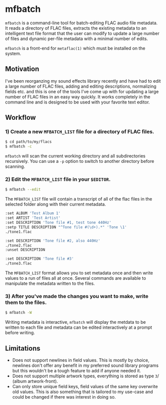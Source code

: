 # mfbatch

`mfbatch` is a command-line tool for batch-editing FLAC audio file metadata. 
It reads a directory of FLAC files, extracts the existing metadata to an 
intelligent text file format that the user can modify to update a large number
of files and dynamic per-file metadata with a minimal number of edits.

`mfbatch` is a front-end for `metaflac(1)` which must be installed on the
system.

## Motivation

I've been reorganzing my sound effects library recently and have had to edit a 
large number of FLAC files, adding and editing descriptions, normalizing 
fields etc. and this is one of the tools I've come up with for updating a large
number of FLAC files in an easy way quickly. It works completely in the command
line and is designed to be used with your favorite text editor.

## Workflow

### 1) Create a new `MFBATCH_LIST` file for a directory of FLAC files.

```sh 
$ cd path/to/my/flacs 
$ mfbatch -c 
```

`mfbatch` will scan the current working directory and 
all subdirectories recursively. You can use a `-p` option 
to switch to another directory before scanning.

### 2) Edit the `MFBATCH_LIST` file in your `$EDITOR`.
```sh 
$ mfbatch --edit
```

The `MFBATCH_LIST` file will contain a transcript of all of the flac files 
in the selected folder along with their current metadata.

```sh 
:set ALBUM 'Test Album 1'
:set ARTIST 'Test Artist'
:set DESCRIPTION 'Tone file #1, test tone 440Hz'
:setp TITLE DESCRIPTION "^Tone file #(\d+).*" 'Tone \1'
./tone1.flac

:set DESCRIPTION 'Tone file #2, also 440Hz'
./tone2.flac
:unset DESCRIPTION

:set DESCRIPTION 'Tone file #3'
./tone3.flac

```

The `MFBATCH_LIST` format allows you to set metadata once and then write values
to a run of files all at once. Several commands are available to manipulate
the metadata written to the files.

### 3) After you've made the changes you want to make, write them to the files.

```sh 
$ mfbatch -W
```

Writing metadata is interactive, `mfbatch` will display the
metdata to be written to each file and metadata can be
edited interactively at a prompt before writing.

## Limitations

* Does not support newlines in field values. This is mostly by choice, newlines
  don't offer any benefit in my preferred sound library programs but this
  wouldn't be a tough feature to add if anyone needed it.
* Does not support multiple artwork types, everything is stored as type `3`/
  (album artwork-front).
* Can only store unique field keys, field values of the same key overwrite old
  values. This is also something that is tailored to my use-case and could be
  changed if there was interest in doing so.
